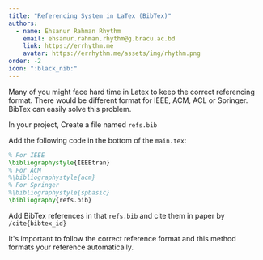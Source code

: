 ```yaml
---
title: "Referencing System in LaTex (BibTex)"
authors:
  - name: Ehsanur Rahman Rhythm
    email: ehsanur.rahman.rhythm@g.bracu.ac.bd
    link: https://errhythm.me
    avatar: https://errhythm.me/assets/img/rhythm.png
order: -2
icon: ":black_nib:"
---
```


Many of you might face hard time in Latex to keep the correct referencing format. There would be different format for IEEE, ACM, ACL or Springer. BibTex can easily solve this problem.

In your project, Create a file named `refs.bib`

Add the following code in the bottom of the `main.tex`:

```latex
% For IEEE
\bibliographystyle{IEEEtran}
% For ACM
%\bibliographystyle{acm}
% For Springer
%\bibliographystyle{spbasic}
\bibliography{refs.bib}
```

Add BibTex references in that `refs.bib` and cite them in paper by `/cite{bibtex_id}`

It's important to follow the correct reference format and this method formats your reference automatically.
